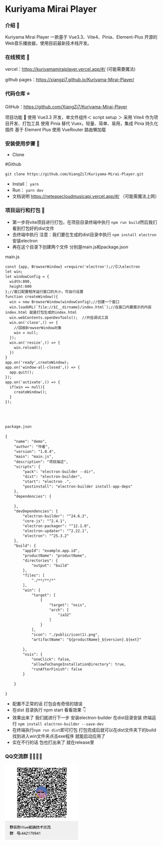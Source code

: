 # Kuriyama Mirai Player

### 介绍 📖

Kuriyama Mirai Player 一款基于 Vue3.3、Vite4、Pinia、Element-Plus 开源的Web音乐播放器，使用目前最新技术栈开发。

### 在线预览 👀

vercel：https://kuriyamamiraiplayer.vercel.app/#/ (可能需要魔法)

github pages：https://xiangzi7.github.io/Kuriyama-Mirai-Player/


### 代码仓库 ⭐

GitHub：https://github.com/XiangZi7/Kuriyama-Mirai-Player

项目功能 🔨
使用 Vue3.3 开发，单文件组件＜ script setup ＞
采用 Vite4 作为项目开发、打包工具
使用 Pinia 替代 Vuex，轻量、简单、易用，集成 Pinia 持久化插件
基于 Element Plus
使用 VueRouter 路由懒加载

### 安装使用步骤 📔

* Clone

#Github

`git clone https://github.com/XiangZi7/Kuriyama-Mirai-Player.git`

* Install：
  `yarn`
* Run：
  `yarn dev`
* 文档说明
  https://neteasecloudmusicapi.vercel.app/#/  （可能需魔法上网）
### 项目运行和打包 👀
* 第一步将vite项目进行打包，在项目目录终端中执行
   `npm run build`然后我们看到打包好的dist文件
* 去终端中执行 注意：我们要在生成的dist目录中执行
  `npm install electron` 安装electron
* 再在这个目录下创建两个文件 分别是main.js和package.json




main.js
```
const {app, BrowserWindow} =require('electron');//引入electron
let win;
let windowConfig = {
  width:800,
  height:600
};//窗口配置程序运行窗口的大小，可自行设置
function createWindow(){
  win = new BrowserWindow(windowConfig);//创建一个窗口
  win.loadURL(`file://${__dirname}/index.html`);//在窗口内要展示的内容index.html 就是打包生成的index.html
  win.webContents.openDevTools();  //开启调试工具
  win.on('close',() => {
    //回收BrowserWindow对象
    win = null;
  });
  win.on('resize',() => {
    win.reload();
  })
}
app.on('ready',createWindow);
app.on('window-all-closed',() => {
  app.quit();
});
app.on('activate',() => {
  if(win == null){
    createWindow();
  }
});




package.json

{
    "name": "demo",
    "author": "作者",
    "version": "1.0.4",
    "main": "main.js",
    "description": "项目描述",
    "scripts": {
        "pack": "electron-builder --dir",
        "dist": "electron-builder",
        "start": "electron .",
        "postinstall": "electron-builder install-app-deps"
    },
    "dependencies": {
        
    },
    "devDependencies": {
        "electron-builder": "^24.6.3",
        "core-js": "^2.4.1",
        "electron-packager": "^12.1.0",
        "electron-updater": "^2.22.1",
        "electron": "^25.3.2"
    },
    "build": {
		"appId": "example.app.id", 
		"productName": "productName", 
		"directories": {
			"output": "build" 
		},
		"files": [ 
			"./**/**/*"
		],          
		"win": {
			"target": [
				{
					"target": "nsis",
					"arch": [
						"ia32"
					]
				}
			],
			"icon": "./public/icon(1).png",
			"artifactName": "${productName}_${version}.${ext}"
			
		},
		"nsis": {
			"oneClick": false,
			"allowToChangeInstallationDirectory": true,
			"runAfterFinish": false
		}
        
	}
    
}
```
* 配置不正常的话 打包会有奇怪的错误 
* 在dist 目录执行 npm start 看看效果 👇
* 效果出来了 我们就进行下一步 安装electron-builder  在dist目录安装 终端运行 `npm install electron-builder --save-dev` 
* 在终端执行`npm run dist`即可打包 打包完成后就可以在dist文件夹下的build 找到进入win文件夹点击exe程序 就能启动应用了
* 实在不行的话 包也打出来了 就在release里
 
### QQ交流群 👨‍👨‍👦‍👦

![1686722147442](image/README/1686722147442.png)
